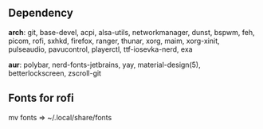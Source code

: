 ## Dependency
**arch**: git, base-devel, acpi, alsa-utils, networkmanager, dunst, bspwm, feh, picom, rofi,
sxhkd, firefox, ranger, thunar, xorg, maim, xorg-xinit, pulseaudio, pavucontrol, playerctl,
ttf-iosevka-nerd, exa

**aur**: polybar, nerd-fonts-jetbrains, yay, material-design(5), betterlockscreen, zscroll-git

## Fonts for rofi
mv fonts => ~/.local/share/fonts
